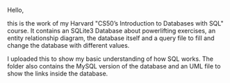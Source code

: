Hello,

this is the work of my Harvard "CS50’s Introduction to Databases with SQL" course. It contains an SQLite3 Database about powerlifting exercises, an entity relationship diagram, the database itself and a query file to fill and change the database with different values.

I uploaded this to show my basic understanding of how SQL works. The folder also contains the MySQL version of the database and an UML file to show the links inside the database.
